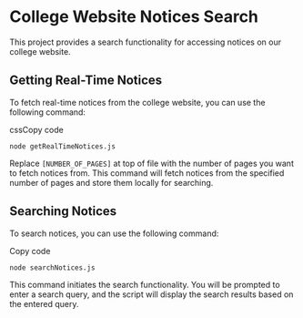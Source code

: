 College Website Notices Search
==============================

This project provides a search functionality for accessing notices on our college website.

Getting Real-Time Notices
-------------------------

To fetch real-time notices from the college website, you can use the following command:

cssCopy code

`node getRealTimeNotices.js`

Replace `[NUMBER_OF_PAGES]` at top of file  with the number of pages you want to fetch notices from. This command will fetch notices from the specified number of pages and store them locally for searching.

Searching Notices
-----------------

To search notices, you can use the following command:

Copy code

`node searchNotices.js`

This command initiates the search functionality. You will be prompted to enter a search query, and the script will display the search results based on the entered query.